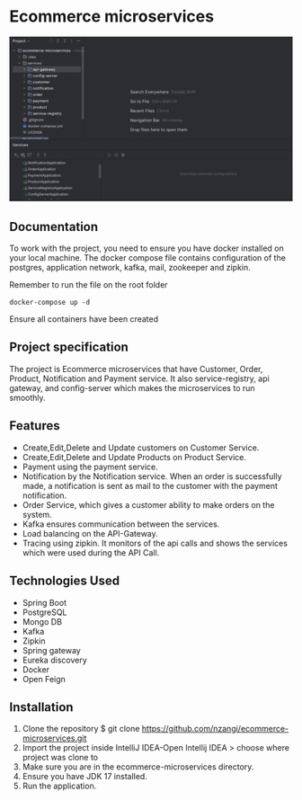 # Ecommerce microservices
<img src="images/ecommerce-microservices.png">

## Documentation
To work with the project, you need to ensure you have docker installed on your local machine.
The docker compose file contains configuration of the postgres, application network, kafka, mail, zookeeper and zipkin.

Remember to run the file on the root folder
```angular2html
docker-compose up -d
```
Ensure all containers have been created

## Project specification
The project is Ecommerce microservices that have Customer, Order, Product, Notification and Payment service.
It also service-registry, api gateway, and config-server which makes the microservices to run smoothly.
## Features
- Create,Edit,Delete and Update customers on Customer Service.
- Create,Edit,Delete and Update Products on Product Service.
- Payment using the payment service.
- Notification by the Notification service. When an order is successfully made, a notification is sent as mail to the customer with the payment notification. 
- Order Service, which gives a customer ability to make orders on the system.
- Kafka ensures communication between the services.
- Load balancing on the API-Gateway.
- Tracing using zipkin. It monitors of the api calls and shows the services which were used during the API Call.

## Technologies Used
- Spring Boot
- PostgreSQL
- Mongo DB
- Kafka
- Zipkin
- Spring gateway
- Eureka discovery
- Docker
- Open Feign

## Installation
1. Clone the repository $ git clone https://github.com/nzangi/ecommerce-microservices.git
2. Import the project inside IntelliJ IDEA-Open Intellij IDEA > choose where project was clone to
3. Make sure you are in the ecommerce-microservices directory.
4. Ensure you have JDK 17 installed.
5. Run the application. 